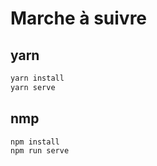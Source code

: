 # Marche à suivre

## yarn

```bash
yarn install
yarn serve
```

## nmp

```bash
npm install
npm run serve
```
